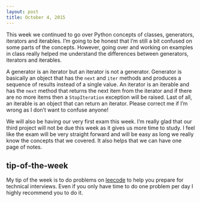 ```yaml
---
layout: post
title: October 4, 2015
---
```


This week we continued to go over Python concepts of classes, generators, iterators and iterables. I’m going to be honest that I’m still a bit confused on some parts of the concepts. However, going over and working on examples in class really helped me understand the differences between generators, iterators and iterables. 

A generator is an iterator but an iterator is not a generator. Generator is basically an object that has the `next` and `iter` methods and produces a sequence of results instead of a single value. An iterator is an iterable and has the `next` method that returns the next item from the iterator and if there are no more items then a `StopIteration` exception will be raised. Last of all, an iterable is an object that can return an iterator. Please correct me if I’m wrong as I don’t want to confuse anyone!

We will also be having our very first exam this week. I’m really glad that our third project will not be due this week as it gives us more time to study. I feel like the exam will be very straight forward and will be easy as long we really know the concepts that we covered. It also helps that we can have one page of notes. 


## tip-of-the-week

My tip of the week is to do problems on [leecode](https://leetcode.com/) to help you prepare for technical interviews. Even if you only have time to do one problem per day I highly recommend you to do it. 
